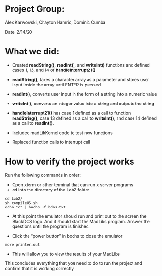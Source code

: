 # Project Group:
Alex Karwowski, Chayton Hamric, Dominic Cumba

Date: 2/14/20

# What we did:
* Created **readString()**, **readInt()**, and **writeInt()** functions and defined cases 1, 13, and 14 of **handleInterrupt21()**

* **readString()**, takes a character array as a parameter and stores user input inside the array until ENTER is pressed

* **readInt()**, converts user input in the form of a string into a numeric value

* **writeInt()**, converts an integer value into a string and outputs the string

* **handleInterrupt21()** has case 1 defined as a call to function **readString()**, case 13 defined as a call to **writeInt()**, and case 14 defined as a call to **readInt()**.

* Included madLibKernel code to test new functions

* Replaced function calls to interrupt call

# How to verify the project works

Run the following commands in order:

* Open xterm or other terminal that can run x server programs
* cd into the directory of the Lab2 folder

```
cd Lab2/
sh compileOS.sh
echo "c" | bochs -f bdos.txt
```
* At this point the emulator should run and print out to the screen the BlackDOS logo. And it should start the MadLibs program. Answer the questions until the program is finished.

* Click the “power button” in bochs to close the emulator
```
more printer.out
```
* This will allow you to view the results of your MadLibs


This concludes everything that you need to do to run the project and confirm that it is working correctly
